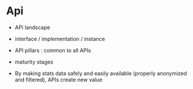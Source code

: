 # Api

- APi landscape

- interface / implementation / instance
- API pillars : common to all APIs
- maturity stages
- By making stats data safely and easily available (properly anonymized and filtered), APIs create new value